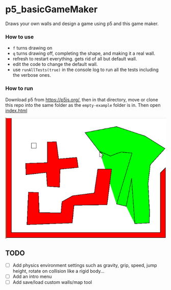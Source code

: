# p5_basicGameMaker

Draws your own walls and design a game using p5 and this game maker.

### How to use
- `f` turns drawing on
- `q` turns drawing off, completing the shape, and making it a real wall.
- refresh to restart everything. gets rid of all but default wall.
- edit the code to change the default wall.
- use `runAllTests(true)` in the console log to run all the tests including the verbose ones.

### How to run
Download p5 from https://p5js.org/, then in that directory, move or clone this repo into the same folder as the `empty-example` folder is in. Then open [index.html](./index.html)

![alt text](./screenshot.png)

## TODO
- [ ] Add physics environment settings such as gravity, grip, speed, jump height, rotate on collision like a rigid body...
- [ ] Add an intro menu
- [ ] Add save/load custom walls/map tool